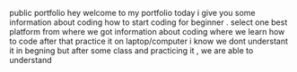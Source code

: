 public portfolio
hey welcome to my portfolio 
today i give you some information about coding 
how to start coding for beginner 
. select one best platform from where we got information about coding 
where we learn how to code 
after that practice it on laptop/computer
i know we dont understant it in begning but after some class and practicing it ,
we are able to understand